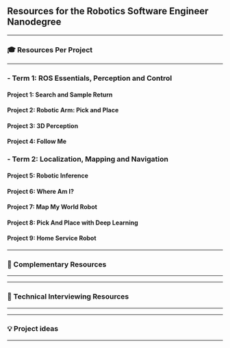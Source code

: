 ## Resources for the Robotics Software Engineer Nanodegree

---

### 🎓 Resources Per Project

----

### - Term 1: ROS Essentials, Perception and Control

#### Project 1: Search and Sample Return

#### Project 2: Robotic Arm: Pick and Place

#### Project 3: 3D Perception

#### Project 4: Follow Me

### - Term 2: Localization, Mapping and Navigation

#### Project 5: Robotic Inference

#### Project 6: Where Am I?

#### Project 7: Map My World Robot

#### Project 8: Pick And Place with Deep Learning

#### Project 9: Home Service Robot       


---

### 🔧 Complementary Resources

----

---

### 💬 Technical Interviewing Resources

----

---

### 💡 Project ideas

----